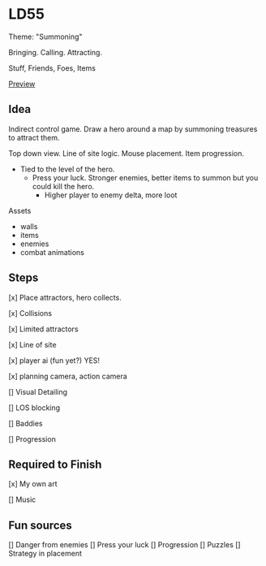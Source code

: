 # LD55

Theme: "Summoning"

Bringing. Calling. Attracting.

Stuff, Friends, Foes, Items

[Preview](http://www.50ply.com/ld55/preview/index.html)


## Idea

Indirect control game. Draw a hero around a map by summoning treasures to attract them.

Top down view.
Line of site logic.
Mouse placement.
Item progression.
- Tied to the level of the hero.
  - Press your luck. Stronger enemies, better items to summon but you could kill the hero.
    - Higher player to enemy delta, more loot

Assets
- walls
- items
- enemies
- combat animations


## Steps

[x] Place attractors, hero collects.

[x] Collisions

[x] Limited attractors

[x] Line of site

[x] player ai (fun yet?) YES!

[x] planning camera, action camera

[] Visual Detailing

[] LOS blocking

[] Baddies

[] Progression

## Required to Finish

[x] My own art

[] Music

## Fun sources

[] Danger from enemies
   [] Press your luck
[] Progression
[] Puzzles
   [] Strategy in placement
